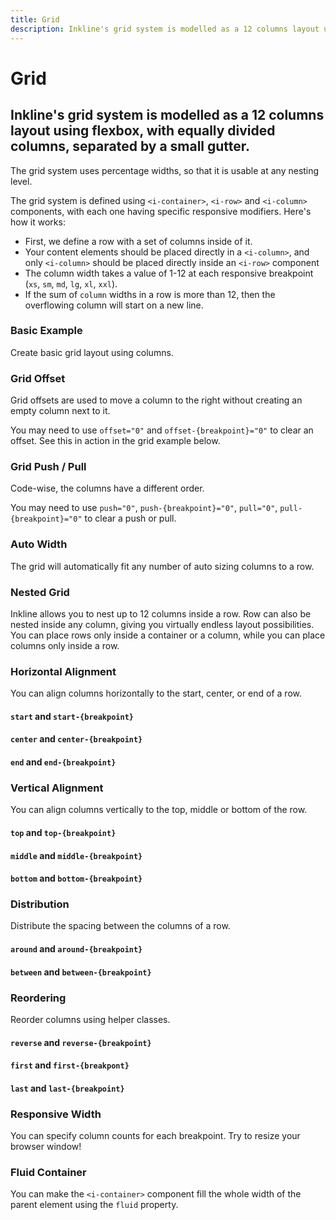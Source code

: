 ```yaml
---
title: Grid
description: Inkline's grid system is modelled as a 12 columns layout using flexbox, with equally divided columns, separated by a small gutter. 
---
```


<script setup>
import * as examples from './examples';
</script>

# Grid

## Inkline's grid system is modelled as a 12 columns layout using flexbox, with equally divided columns, separated by a small gutter. 
 
The grid system uses percentage widths, so that it is usable at any nesting level.

The grid system is defined using `<i-container>`, `<i-row>` and `<i-column>` components, with each one having specific responsive modifiers. Here's how it works:

- First, we define a row with a set of columns inside of it.
- Your content elements should be placed directly in a `<i-column>`, and only `<i-column>` should be placed directly inside an `<i-row>` component
- The column width takes a value of 1-12 at each responsive breakpoint (`xs`, `sm`, `md`, `lg`, `xl`, `xxl`).
- If the sum of `column` widths in a row is more than 12, then the overflowing column will start on a new line.

### Basic Example
Create basic grid layout using columns.

<example type="grid" :component="examples.IColumnBasicExample" :html="examples.IColumnBasicExampleHTML"></example>

### Grid Offset
Grid offsets are used to move a column to the right without creating an empty column next to it.

<example type="grid" :component="examples.IColumnOffsetExample" :html="examples.IColumnOffsetExampleHTML"></example>

You may need to use `offset="0"` and `offset-{breakpoint}="0"` to clear an offset. See this in action in the grid example below.

<example type="grid" :component="examples.IColumnOffsetResetExample" :html="examples.IColumnOffsetResetExampleHTML"></example>

### Grid Push / Pull
Code-wise, the columns have a different order.

<example type="grid" :component="examples.IColumnPushPullExample" :html="examples.IColumnPushPullExampleHTML"></example>

You may need to use `push="0"`, `push-{breakpoint}="0"`, `pull="0"`, `pull-{breakpoint}="0"` to clear a push or pull.

### Auto Width
The grid will automatically fit any number of auto sizing columns to a row.

<example type="grid" :component="examples.IColumnAutoWidthExample" :html="examples.IColumnAutoWidthExampleHTML"></example>

### Nested Grid
Inkline allows you to nest up to 12 columns inside a row. Row can also be nested inside any column, 
giving you virtually endless layout possibilities. You can place rows only inside a container or a column, 
while you can place columns only inside a row.

<example type="grid -nested-example" :component="examples.IColumnNestedExample" :html="examples.IColumnNestedExampleHTML"></example>

### Horizontal Alignment
You can align columns horizontally to the start, center, or end of a row.

#### `start` and `start-{breakpoint}`

<example type="grid" :component="examples.IRowHorizontalAlignmentStartExample" :html="examples.IRowHorizontalAlignmentStartExampleHTML"></example>

#### `center` and `center-{breakpoint}`

<example type="grid" :component="examples.IRowHorizontalAlignmentCenterExample" :html="examples.IRowHorizontalAlignmentCenterExampleHTML"></example>

#### `end` and `end-{breakpoint}`

<example type="grid" :component="examples.IRowHorizontalAlignmentEndExample" :html="examples.IRowHorizontalAlignmentEndExampleHTML"></example>

### Vertical Alignment
You can align columns vertically to the top, middle or bottom of the row.

#### `top` and `top-{breakpoint}`

<example type="grid -vertical-alignment-example" :component="examples.IRowVerticalAlignmentTopExample" :html="examples.IRowVerticalAlignmentTopExampleHTML"></example>

#### `middle` and `middle-{breakpoint}`

<example type="grid -vertical-alignment-example" :component="examples.IRowVerticalAlignmentMiddleExample" :html="examples.IRowVerticalAlignmentMiddleExampleHTML"></example>

#### `bottom` and `bottom-{breakpoint}`

<example type="grid -vertical-alignment-example" :component="examples.IRowVerticalAlignmentBottomExample" :html="examples.IRowVerticalAlignmentBottomExampleHTML"></example>

### Distribution
Distribute the spacing between the columns of a row.

#### `around` and `around-{breakpoint}`

<example type="grid" :component="examples.IRowDistributionAroundExample" :html="examples.IRowDistributionAroundExampleHTML"></example>

#### `between` and `between-{breakpoint}`

<example type="grid" :component="examples.IRowDistributionBetweenExample" :html="examples.IRowDistributionBetweenExampleHTML"></example>

### Reordering
Reorder columns using helper classes.

#### `reverse` and `reverse-{breakpoint}`

<example type="grid" :component="examples.IRowReorderingReverseExample" :html="examples.IRowReorderingReverseExampleHTML"></example>

#### `first` and `first-{breakpont}`

<example type="grid" :component="examples.IColumnReorderingFirstExample" :html="examples.IColumnReorderingFirstExampleHTML"></example>

#### `last` and `last-{breakpoint}`

<example type="grid" :component="examples.IColumnReorderingLastExample" :html="examples.IColumnReorderingLastExampleHTML"></example>

### Responsive Width
You can specify column counts for each breakpoint. Try to resize your browser window!

<example type="grid" :component="examples.IColumnResponsiveExample" :html="examples.IColumnResponsiveExampleHTML"></example>

### Fluid Container
You can make the `<i-container>` component fill the whole width of the parent element using the `fluid` property. 

<example type="grid" :component="examples.IContainerFluidExample" :html="examples.IContainerFluidExampleHTML"></example>


